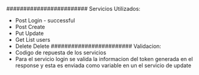 ########################
Servicios Utilizados: 
- Post Login - successful
- Post Create
- Put Update
- Get List users
- Delete Delete
########################
Validacion:
- Codigo de repuesta de los servicios
- Para el servicio login se valida la informacion del token generada en el response y esta es enviada como variable en un el servicio de update
  
